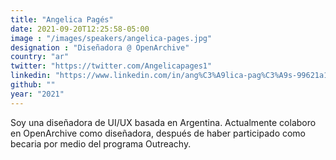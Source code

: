 ```yaml
---
title: "Angelica Pagés"
date: 2021-09-20T12:25:58-05:00
image : "/images/speakers/angelica-pages.jpg"
designation : "Diseñadora @ OpenArchive"
country: "ar"
twitter: "https://twitter.com/Angelicapages1"
linkedin: "https://www.linkedin.com/in/ang%C3%A9lica-pag%C3%A9s-99621a1b9/"
github: ""
year: "2021"
---
```


Soy una diseñadora de UI/UX basada en Argentina. Actualmente colaboro en OpenArchive como diseñadora, después de haber participado como becaria por medio del programa Outreachy.
